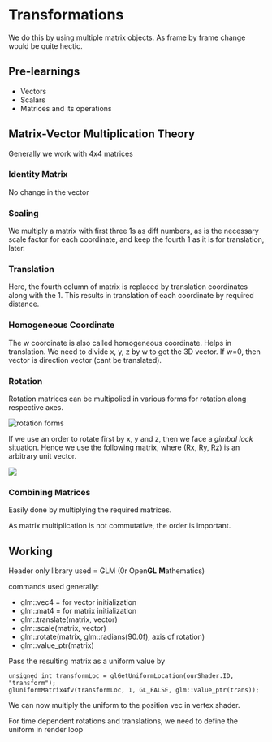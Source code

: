 # Transformations

We do this by using multiple matrix objects. As frame by frame change would be quite hectic.

## Pre-learnings
- Vectors
- Scalars
- Matrices and its operations

## Matrix-Vector Multiplication Theory

Generally we work with 4x4 matrices

### Identity Matrix

No change in the vector

### Scaling

We multiply a matrix with first three 1s as diff numbers, as is the necessary scale factor for each coordinate, and keep the fourth 1 as it is for translation, later. 

### Translation

Here, the fourth column of matrix is replaced by translation coordinates along with the 1. This results in translation of each coordinate by required distance.

### Homogeneous Coordinate

The w coordinate is also called homogeneous coordinate. Helps in translation. We need to divide x, y, z by w to get the 3D vector. If w=0, then vector is direction vector (cant be translated).

### Rotation

Rotation matrices can be multipolied in various forms for rotation along respective axes.

![rotation forms](https://ibb.co/Y76ddbT)

If we use an order to rotate first by x, y and z, then we face a _gimbal lock_ situation. Hence we use the following matrix, where (Rx, Ry, Rz) is an arbitrary unit vector.

![](https://ibb.co/87rgJ47)

### Combining Matrices

Easily done by multiplying the required matrices.

As matrix multiplication is not commutative, the order is important.

## Working

Header only library used = GLM (0r Open**GL** **M**athematics)

commands used generally:

- glm::vec4 = for vector initialization
- glm::mat4 = for matrix initialization
- glm::translate(matrix, vector)
- glm::scale(matrix, vector)
- glm::rotate(matrix, glm::radians(90.0f), axis of rotation)
- glm::value_ptr(matrix)

Pass the resulting matrix as a uniform value by 
```
unsigned int transformLoc = glGetUniformLocation(ourShader.ID, "transform");
glUniformMatrix4fv(transformLoc, 1, GL_FALSE, glm::value_ptr(trans));
```
We can now multiply the uniform to the position vec in vertex shader.

For time dependent rotations and translations, we need to define the uniform in render loop
